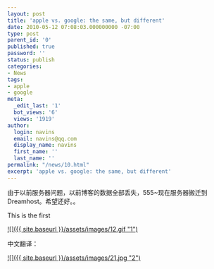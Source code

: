 ```yaml
---
layout: post
title: 'apple vs. google: the same, but different'
date: 2010-05-12 07:08:03.000000000 -07:00
type: post
parent_id: '0'
published: true
password: ''
status: publish
categories:
- News
tags:
- apple
- google
meta:
  _edit_last: '1'
  bot_views: '6'
  views: '1919'
author:
  login: navins
  email: navins@qq.com
  display_name: navins
  first_name: ''
  last_name: ''
permalink: "/news/10.html"
excerpt: 'apple vs. google: the same, but different'
---
```

由于以前服务器问题，以前博客的数据全部丢失，555~现在服务器搬迁到Dreamhost。希望还好。。

This is the first

[![]({{ site.baseurl }}/assets/images/12.gif "1")](http://www.404story.com/wp-content/uploads/2010/05/12.gif)

<!--more-->

中文翻译：

[![]({{ site.baseurl }}/assets/images/21.jpg "2")](http://www.404story.com/wp-content/uploads/2010/05/21.jpg)

